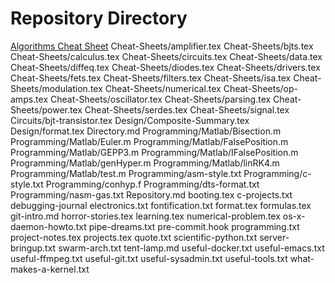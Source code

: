 # Repository Directory #

[Algorithms Cheat Sheet](Cheat-Sheets/algorithms.tex)
Cheat-Sheets/amplifier.tex
Cheat-Sheets/bjts.tex
Cheat-Sheets/calculus.tex
Cheat-Sheets/circuits.tex
Cheat-Sheets/data.tex
Cheat-Sheets/diffeq.tex
Cheat-Sheets/diodes.tex
Cheat-Sheets/drivers.tex
Cheat-Sheets/fets.tex
Cheat-Sheets/filters.tex
Cheat-Sheets/isa.tex
Cheat-Sheets/modulation.tex
Cheat-Sheets/numerical.tex
Cheat-Sheets/op-amps.tex
Cheat-Sheets/oscillator.tex
Cheat-Sheets/parsing.tex
Cheat-Sheets/power.tex
Cheat-Sheets/serdes.tex
Cheat-Sheets/signal.tex
Circuits/bjt-transistor.tex
Design/Composite-Summary.tex
Design/format.tex
Directory.md
Programming/Matlab/Bisection.m
Programming/Matlab/Euler.m
Programming/Matlab/FalsePosition.m
Programming/Matlab/GEPP3.m
Programming/Matlab/IFalsePosition.m
Programming/Matlab/genHyper.m
Programming/Matlab/linRK4.m
Programming/Matlab/test.m
Programming/asm-style.txt
Programming/c-style.txt
Programming/conhyp.f
Programming/dts-format.txt
Programming/nasm-gas.txt
Repository.md
booting.tex
c-projects.txt
debugging-journal
electronics.txt
fontification.txt
format.tex
formulas.tex
git-intro.md
horror-stories.tex
learning.tex
numerical-problem.tex
os-x-daemon-howto.txt
pipe-dreams.txt
pre-commit.hook
programming.txt
project-notes.tex
projects.tex
quote.txt
scientific-python.txt
server-bringup.txt
swarm-arch.txt
tent-lamp.md
useful-docker.txt
useful-emacs.txt
useful-ffmpeg.txt
useful-git.txt
useful-sysadmin.txt
useful-tools.txt
what-makes-a-kernel.txt


